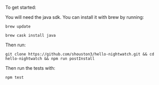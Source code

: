 To get started:

You will need the java sdk. You can install it with brew by running:

```
brew update
```

```
brew cask install java
```

Then run:

```
git clone https://github.com/shouston3/hello-nightwatch.git && cd hello-nightwatch && npm run postInstall
```

Then run the tests with:
```
npm test
```
